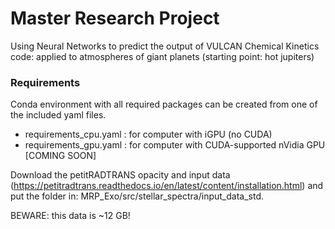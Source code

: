 # Master Research Project
Using Neural Networks to predict the output of VULCAN Chemical Kinetics code: applied to atmospheres of giant planets (starting point: hot jupiters)

### Requirements
Conda environment with all required packages can be created from one of the included yaml files.
- requirements_cpu.yaml : for computer with iGPU (no CUDA)
- requirements_gpu.yaml : for computer with CUDA-supported nVidia GPU [COMING SOON]

Download the petitRADTRANS opacity and input data (https://petitradtrans.readthedocs.io/en/latest/content/installation.html) and put the folder in: MRP_Exo/src/stellar_spectra/input_data_std.

BEWARE: this data is ~12 GB!
